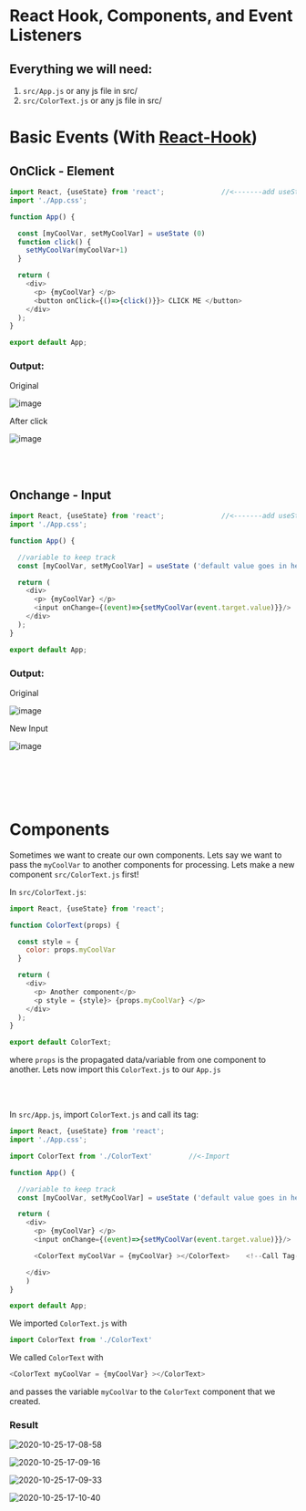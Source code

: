 # React Hook, Components, and Event Listeners

## Everything we will need:
1. `src/App.js` or any js file in src/
2. `src/ColorText.js` or any js file in src/

# Basic Events (With [React-Hook](https://reactjs.org/docs/hooks-intro.html))

## OnClick - Element
```js
import React, {useState} from 'react';              //<-------add useState
import './App.css';

function App() {

  const [myCoolVar, setMyCoolVar] = useState (0)
  function click() {
    setMyCoolVar(myCoolVar+1)
  }

  return (
    <div>
      <p> {myCoolVar} </p>
      <button onClick={()=>{click()}}> CLICK ME </button>
    </div>
  );
}

export default App;
```

### Output:

Original

![image](https://user-images.githubusercontent.com/18486562/92983052-14b51d00-f456-11ea-8ff5-65fc7cba8a60.png)

After click

![image](https://user-images.githubusercontent.com/18486562/92983065-24ccfc80-f456-11ea-8dac-21072a5ccee9.png)

<br/>
<br/>

## Onchange - Input
```js
import React, {useState} from 'react';              //<-------add useState
import './App.css';

function App() {

  //variable to keep track
  const [myCoolVar, setMyCoolVar] = useState ('default value goes in here')

  return (
    <div>
      <p> {myCoolVar} </p>
      <input onChange={(event)=>{setMyCoolVar(event.target.value)}}/>
    </div>
  );
}

export default App;
```

### Output:

Original

![image](https://user-images.githubusercontent.com/18486562/92982891-129e8e80-f455-11ea-806b-93f823b7d4ef.png)

New Input

![image](https://user-images.githubusercontent.com/18486562/92982942-4974a480-f455-11ea-805c-3427b618b8c3.png)

<br>
<br>
<br>
<br>

# Components
Sometimes we want to create our own components. Lets say we want to pass the `myCoolVar` to another components for processing. Lets make a new component `src/ColorText.js` first!

In `src/ColorText.js`:
```js
import React, {useState} from 'react';

function ColorText(props) {

  const style = {
    color: props.myCoolVar
  }

  return (
    <div>
      <p> Another component</p>
      <p style = {style}> {props.myCoolVar} </p>
    </div>
  );
}

export default ColorText;
```

where `props` is the propagated data/variable from one component to another. Lets now import this `ColorText.js` to our `App.js`

<br>
<br>

In `src/App.js`, import `ColorText.js` and call its tag:
```js
import React, {useState} from 'react';
import './App.css';

import ColorText from './ColorText'         //<-Import

function App() {

  //variable to keep track
  const [myCoolVar, setMyCoolVar] = useState ('default value goes in here')

  return (
    <div>
      <p> {myCoolVar} </p>
      <input onChange={(event)=>{setMyCoolVar(event.target.value)}}/>

      <ColorText myCoolVar = {myCoolVar} ></ColorText>    <!--Call Tag-->

    </div>
    )
}

export default App;
```

We imported `ColorText.js` with 
```js 
import ColorText from './ColorText' 
```

We called `ColorText` with
```js 
<ColorText myCoolVar = {myCoolVar} ></ColorText>
```
and passes the variable `myCoolVar` to the `ColorText` component that we created.

### Result
![2020-10-25-17-08-58](https://user-images.githubusercontent.com/18486562/97122716-39531480-16e5-11eb-9d67-7bbe00a3a56d.png)

![2020-10-25-17-09-16](https://user-images.githubusercontent.com/18486562/97122717-39ebab00-16e5-11eb-9d97-eebddf5e62dc.png)

![2020-10-25-17-09-33](https://user-images.githubusercontent.com/18486562/97122718-39ebab00-16e5-11eb-980c-1fc5049b5e5f.png)

![2020-10-25-17-10-40](https://user-images.githubusercontent.com/18486562/97122719-3a844180-16e5-11eb-8191-d44a4bb1efbe.png)

